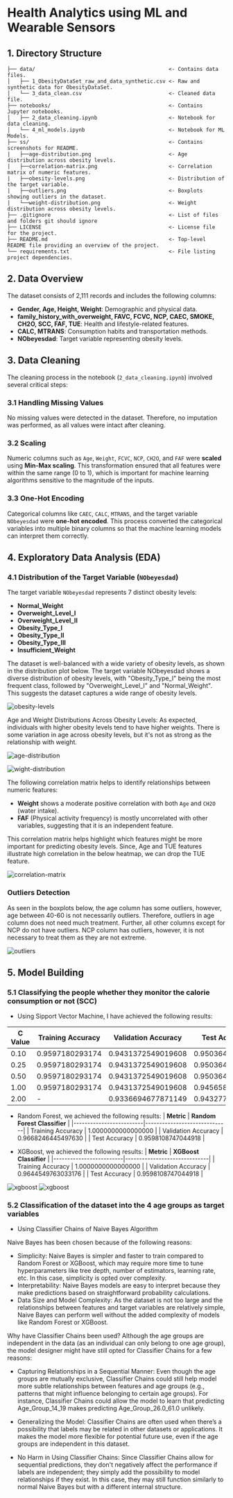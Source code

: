 # Health Analytics using ML and Wearable Sensors

## 1. Directory Structure
```
├── data/                                           <- Contains data files.
│   ├── 1_ObesityDataSet_raw_and_data_synthetic.csv <- Raw and synthetic data for ObesityDataSet.
│   └── 3_data_clean.csv                            <- Cleaned data file.
├── notebooks/                                      <- Contains Jupyter notebooks.
│   ├── 2_data_cleaning.ipynb                       <- Notebook for data cleaning.
│   └── 4_ml_models.ipynb                           <- Notebook for ML Models.
├── ss/                                             <- Contains screenshots for README.
|   ├──age-distribution.png                         <- Age distribution across obesity levels.
|   ├──correlation-matrix.png                       <- Correlation matrix of numeric features.
|   ├──obesity-levels.png                           <- Distribution of the target variable.
|   ├──outliers.png                                 <- Boxplots showing outliers in the dataset.
|   └──weight-distribution.png                      <- Weight distribution across obesity levels.
├── .gitignore                                      <- List of files and folders git should ignore
├── LICENSE                                         <- License file for the project.
├── README.md                                       <- Top-level README file providing an overview of the project.
└── requirements.txt                                <- File listing project dependencies.
```

## 2. Data Overview

The dataset consists of 2,111 records and includes the following columns:
- **Gender, Age, Height, Weight**: Demographic and physical data.
- **family_history_with_overweight, FAVC, FCVC, NCP, CAEC, SMOKE, CH2O, SCC, FAF, TUE**: Health and lifestyle-related features.
- **CALC, MTRANS**: Consumption habits and transportation methods.
- **NObeyesdad**: Target variable representing obesity levels.

## 3. Data Cleaning

The cleaning process in the notebook (`2_data_cleaning.ipynb`) involved several critical steps:

### 3.1 Handling Missing Values

No missing values were detected in the dataset. Therefore, no imputation was performed, as all values were intact after cleaning.

### 3.2 Scaling

Numeric columns such as `Age`, `Weight`, `FCVC`, `NCP`, `CH2O`, and `FAF` were **scaled** using **Min-Max scaling**. This transformation ensured that all features were within the same range (0 to 1), which is important for machine learning algorithms sensitive to the magnitude of the inputs.

### 3.3 One-Hot Encoding

Categorical columns like `CAEC`, `CALC`, `MTRANS`, and the target variable `NObeyesdad` were **one-hot encoded**. This process converted the categorical variables into multiple binary columns so that the machine learning models can interpret them correctly.

## 4. Exploratory Data Analysis (EDA)

### 4.1 Distribution of the Target Variable (`NObeyesdad`)

The target variable `NObeyesdad` represents 7 distinct obesity levels:
- **Normal_Weight**
- **Overweight_Level_I**
- **Overweight_Level_II**
- **Obesity_Type_I**
- **Obesity_Type_II**
- **Obesity_Type_III**
- **Insufficient_Weight**

The dataset is well-balanced with a wide variety of obesity levels, as shown in the distribution plot below. The target variable NObeyesdad shows a diverse distribution of obesity levels, with "Obesity_Type_I" being the most frequent class, followed by "Overweight_Level_I" and "Normal_Weight". This suggests the dataset captures a wide range of obesity levels.

![obesity-levels](ss/obesity-levels.png)

Age and Weight Distributions Across Obesity Levels: As expected, individuals with higher obesity levels tend to have higher weights. There is some variation in age across obesity levels, but it's not as strong as the relationship with weight.

![age-distribution](ss/age-distribution.png)

![wight-distribution](ss/weight-distribution.png)


The following correlation matrix helps to identify relationships between numeric features:

- **Weight** shows a moderate positive correlation with both `Age` and `CH2O` (water intake).
- **FAF** (Physical activity frequency) is mostly uncorrelated with other variables, suggesting that it is an independent feature.

This correlation matrix helps highlight which features might be more important for predicting obesity levels. Since, Age and TUE features illustrate high correlation in the below heatmap, we can drop the TUE feature.

![correlation-matrix](ss/correlation-matrix.png)

### Outliers Detection

As seen in the boxplots below, the age column has some outliers, however, age between 40-60 is not necessarily outliers. Therefore, outliers in age column does not need much treatment. Further, all other columns except for NCP do not have outliers. NCP column has outliers, however, it is not necessary to treat them as they are not extreme.

![outliers](ss/outliers.png)

## 5. Model Building

### 5.1 Classifying the people whether they monitor the calorie consumption or not (SCC)

- Using Sipport Vector Machine, I have achieved the following results:

| **C Value** | **Training Accuracy** | **Validation Accuracy**  |  **Test Accuracy**  |
|-------------|-----------------------|--------------------------|---------------------|
|    0.10     |     0.9597180293174   |     0.9431372549019608   |   0.9503641456582   |
|    0.25     |     0.9597180293174   |     0.9431372549019608   |   0.9503641456582   |
|    0.50     |     0.9597180293174   |     0.9431372549019608   |   0.9503641456582   |
|    1.00     |     0.9597180293174   |     0.9431372549019608   |   0.9456582633053   |
|    2.00     |     -                 |     0.9336694677871149   |   0.9432773109243   |


- Random Forest, we achieved the following results:
  | **Metric**              | **Random Forest Classifier** |
  |-------------------------|------------------------------|
  | Training Accuracy       | 1.0000000000000000           |
  | Validation Accuracy     | 0.9668246445497630           |
  | Test Accuracy           | 0.9598108747044918           |

- XGBoost, we achieved the following results:
  | **Metric**              | **XGBoost Classifier**       |
  |-------------------------|------------------------------|
  | Training Accuracy       | 1.0000000000000000           |
  | Validation Accuracy     | 0.9644549763033176           |
  | Test Accuracy           | 0.9598108747044918           |

![xgboost](ss/xgboost-loss.png)
![xgboost](ss/xgboost-error.png)

### 5.2 Classification of the dataset into the 4 age groups as target variables
- Using Classifier Chains of Naive Bayes Algorithm

Naive Bayes has been chosen because of the following reasons:
- Simplicity: Naive Bayes is simpler and faster to train compared to Random Forest or XGBoost, which may require more time to tune hyperparameters like tree depth, number of estimators, learning rate, etc. In this case, simplicity is opted over complexity.
- Interpretability: Naive Bayes models are easy to interpret because they make predictions based on straightforward probability calculations.
- Data Size and Model Complexity: As the dataset is not too large and the relationships between features and target variables are relatively simple, Naive Bayes can perform well without the added complexity of models like Random Forest or XGBoost.

Why have Classifier Chains been used?
Although the age groups are independent in the data (as an individual can only belong to one age group), the model designer might have still opted for Classifier Chains for a few reasons:

- Capturing Relationships in a Sequential Manner: Even though the age groups are mutually exclusive, Classifier Chains could still help model more subtle relationships between features and age groups (e.g., patterns that might influence belonging to certain age groups). For instance, Classifier Chains could allow the model to learn that predicting Age_Group_14_19 makes predicting Age_Group_26.0_61.0 unlikely.

- Generalizing the Model: Classifier Chains are often used when there’s a possibility that labels may be related in other datasets or applications. It makes the model more flexible for potential future use, even if the age groups are independent in this dataset.

- No Harm in Using Classifier Chains: Since Classifier Chains allow for sequential predictions, they don't negatively affect the performance if labels are independent; they simply add the possibility to model relationships if they exist. In this case, they may still function similarly to normal Naive Bayes but with a different internal structure.




